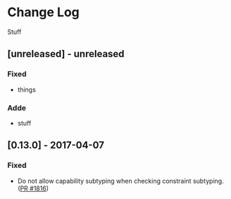 # Change Log

Stuff

## [unreleased] - unreleased

### Fixed
- things

### Adde
- stuff

## [0.13.0] - 2017-04-07

### Fixed

- Do not allow capability subtyping when checking constraint subtyping. ([PR #1816](https://github.com/ponylang/ponyc/pull/1816))

